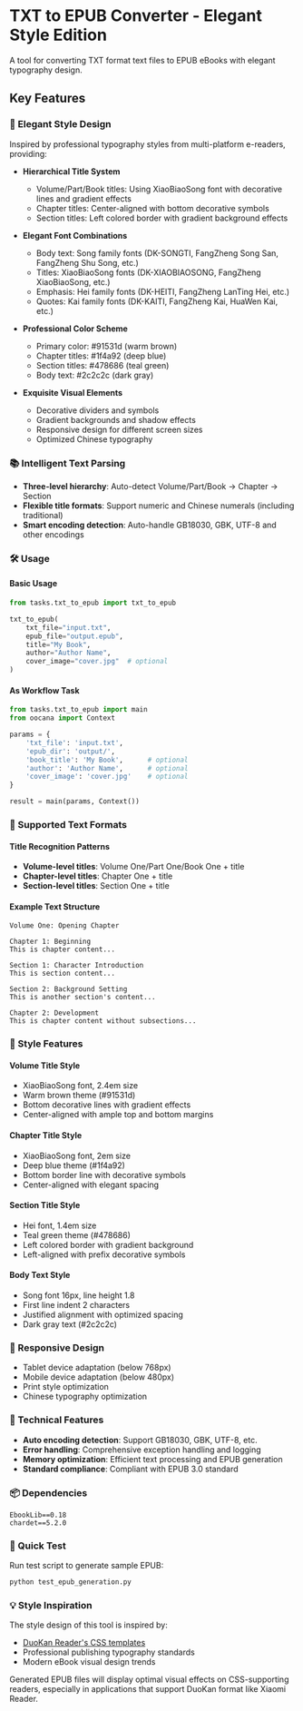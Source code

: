 # TXT to EPUB Converter - Elegant Style Edition

A tool for converting TXT format text files to EPUB eBooks with elegant typography design.

## Key Features

### 🎨 Elegant Style Design
Inspired by professional typography styles from multi-platform e-readers, providing:

- **Hierarchical Title System**
  - Volume/Part/Book titles: Using XiaoBiaoSong font with decorative lines and gradient effects
  - Chapter titles: Center-aligned with bottom decorative symbols
  - Section titles: Left colored border with gradient background effects

- **Elegant Font Combinations**
  - Body text: Song family fonts (DK-SONGTI, FangZheng Song San, FangZheng Shu Song, etc.)
  - Titles: XiaoBiaoSong fonts (DK-XIAOBIAOSONG, FangZheng XiaoBiaoSong, etc.)
  - Emphasis: Hei family fonts (DK-HEITI, FangZheng LanTing Hei, etc.)
  - Quotes: Kai family fonts (DK-KAITI, FangZheng Kai, HuaWen Kai, etc.)

- **Professional Color Scheme**
  - Primary color: #91531d (warm brown)
  - Chapter titles: #1f4a92 (deep blue)
  - Section titles: #478686 (teal green)
  - Body text: #2c2c2c (dark gray)

- **Exquisite Visual Elements**
  - Decorative dividers and symbols
  - Gradient backgrounds and shadow effects
  - Responsive design for different screen sizes
  - Optimized Chinese typography

### 📚 Intelligent Text Parsing
- **Three-level hierarchy**: Auto-detect Volume/Part/Book → Chapter → Section
- **Flexible title formats**: Support numeric and Chinese numerals (including traditional)
- **Smart encoding detection**: Auto-handle GB18030, GBK, UTF-8 and other encodings

### 🛠️ Usage

#### Basic Usage
```python
from tasks.txt_to_epub import txt_to_epub

txt_to_epub(
    txt_file="input.txt",
    epub_file="output.epub",
    title="My Book",
    author="Author Name",
    cover_image="cover.jpg"  # optional
)
```

#### As Workflow Task
```python
from tasks.txt_to_epub import main
from oocana import Context

params = {
    'txt_file': 'input.txt',
    'epub_dir': 'output/',
    'book_title': 'My Book',      # optional
    'author': 'Author Name',      # optional
    'cover_image': 'cover.jpg'    # optional
}

result = main(params, Context())
```

### 📖 Supported Text Formats

#### Title Recognition Patterns
- **Volume-level titles**: Volume One/Part One/Book One + title
- **Chapter-level titles**: Chapter One + title
- **Section-level titles**: Section One + title

#### Example Text Structure
```
Volume One: Opening Chapter

Chapter 1: Beginning
This is chapter content...

Section 1: Character Introduction
This is section content...

Section 2: Background Setting
This is another section's content...

Chapter 2: Development
This is chapter content without subsections...
```

### 🎨 Style Features

#### Volume Title Style
- XiaoBiaoSong font, 2.4em size
- Warm brown theme (#91531d)
- Bottom decorative lines with gradient effects
- Center-aligned with ample top and bottom margins

#### Chapter Title Style
- XiaoBiaoSong font, 2em size
- Deep blue theme (#1f4a92)
- Bottom border line with decorative symbols
- Center-aligned with elegant spacing

#### Section Title Style
- Hei font, 1.4em size
- Teal green theme (#478686)
- Left colored border with gradient background
- Left-aligned with prefix decorative symbols

#### Body Text Style
- Song font 16px, line height 1.8
- First line indent 2 characters
- Justified alignment with optimized spacing
- Dark gray text (#2c2c2c)

### 📱 Responsive Design
- Tablet device adaptation (below 768px)
- Mobile device adaptation (below 480px)
- Print style optimization
- Chinese typography optimization

### 🔧 Technical Features
- **Auto encoding detection**: Support GB18030, GBK, UTF-8, etc.
- **Error handling**: Comprehensive exception handling and logging
- **Memory optimization**: Efficient text processing and EPUB generation
- **Standard compliance**: Compliant with EPUB 3.0 standard

### 📦 Dependencies
```
EbookLib==0.18
chardet==5.2.0
```

### 🚀 Quick Test
Run test script to generate sample EPUB:
```bash
python test_epub_generation.py
```

### 💡 Style Inspiration
The style design of this tool is inspired by:
- [DuoKan Reader's CSS templates](https://github.com/Eninix/sigil-template)
- Professional publishing typography standards
- Modern eBook visual design trends

Generated EPUB files will display optimal visual effects on CSS-supporting readers, especially in applications that support DuoKan format like Xiaomi Reader.